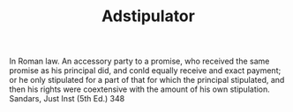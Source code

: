 ---
title: Adstipulator
letter: A
permalink: "/definitions/adstipulator.html"
body: In Roman law. An accessory party to a promise, who received the same promise
  as his principal did, and conld equally receive and exact payment; or he only stipulated
  for a part of that for which the principal stipulated, and then his rights were
  coextensive with the amount of his own stipulation. Sandars, Just Inst (5th Ed.)
  348
published_at: '2018-07-07'
layout: post
---